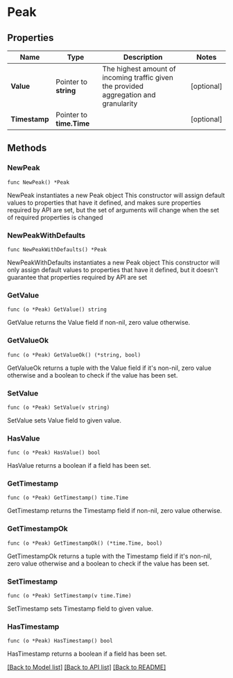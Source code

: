 # Peak

## Properties

Name | Type | Description | Notes
------------ | ------------- | ------------- | -------------
**Value** | Pointer to **string** | The highest amount of incoming traffic given the provided aggregation and granularity | [optional] 
**Timestamp** | Pointer to **time.Time** |  | [optional] 

## Methods

### NewPeak

`func NewPeak() *Peak`

NewPeak instantiates a new Peak object
This constructor will assign default values to properties that have it defined,
and makes sure properties required by API are set, but the set of arguments
will change when the set of required properties is changed

### NewPeakWithDefaults

`func NewPeakWithDefaults() *Peak`

NewPeakWithDefaults instantiates a new Peak object
This constructor will only assign default values to properties that have it defined,
but it doesn't guarantee that properties required by API are set

### GetValue

`func (o *Peak) GetValue() string`

GetValue returns the Value field if non-nil, zero value otherwise.

### GetValueOk

`func (o *Peak) GetValueOk() (*string, bool)`

GetValueOk returns a tuple with the Value field if it's non-nil, zero value otherwise
and a boolean to check if the value has been set.

### SetValue

`func (o *Peak) SetValue(v string)`

SetValue sets Value field to given value.

### HasValue

`func (o *Peak) HasValue() bool`

HasValue returns a boolean if a field has been set.

### GetTimestamp

`func (o *Peak) GetTimestamp() time.Time`

GetTimestamp returns the Timestamp field if non-nil, zero value otherwise.

### GetTimestampOk

`func (o *Peak) GetTimestampOk() (*time.Time, bool)`

GetTimestampOk returns a tuple with the Timestamp field if it's non-nil, zero value otherwise
and a boolean to check if the value has been set.

### SetTimestamp

`func (o *Peak) SetTimestamp(v time.Time)`

SetTimestamp sets Timestamp field to given value.

### HasTimestamp

`func (o *Peak) HasTimestamp() bool`

HasTimestamp returns a boolean if a field has been set.


[[Back to Model list]](../README.md#documentation-for-models) [[Back to API list]](../README.md#documentation-for-api-endpoints) [[Back to README]](../README.md)


